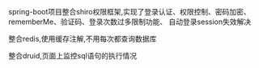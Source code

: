 spring-boot项目整合shiro权限框架,实现了登录认证、权限控制、密码加密、rememberMe、验证码、登录次数过多限制功能、
自动登录session失效解决

整合redis,使用缓存注解,不用每次都查询数据库

整合druid,页面上监控sql语句的执行情况
